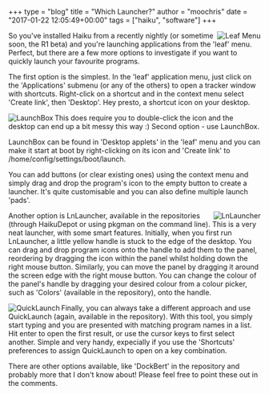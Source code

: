+++
type = "blog"
title = "Which Launcher?"
author = "moochris"
date = "2017-01-22 12:05:49+00:00"
tags = ["haiku", "software"]
+++

<a href="/files/blog/moochris/leafmenu.png" title="Leaf Menu"><img src="/files/blog/moochris/leafmenu.png" title="Leaf Menu" alt="Leaf Menu" align="right"></a>So you've installed Haiku from a recently nightly (or sometime soon, the R1 beta) and you're launching applications from the 'leaf' menu. Perfect, but there are a few more options to investigate if you want to quickly launch your favourite programs.

<!--more-->

The first option is the simplest. In the 'leaf' application menu, just click on the 'Applications' submenu (or any of the others) to open a tracker window with shortcuts. Right-click on a shortcut and in the context menu select 'Create link', then 'Desktop'. Hey presto, a shortcut icon on your desktop.

<a href="/files/blog/moochris/launchbox.png" title="LaunchBox"><img src="/files/blog/moochris/launchbox.png" title="LaunchBox" alt="LaunchBox" align="left"></a>This does require you to double-click the icon and the desktop can end up a bit messy this way :) Second option - use LaunchBox.

LaunchBox can be found in 'Desktop applets' in the 'leaf' menu and you can make it start at boot by right-clicking on its icon and 'Create link' to /home/config/settings/boot/launch.

You can add buttons (or clear existing ones) using the context menu and simply drag and drop the program's icon to the empty button to create a launcher. It's quite customisable and you can also define multiple launch 'pads'.

<a href="/files/blog/moochris/lnlauncher.png" title="LnLauncher"><img src="/files/blog/moochris/lnlauncher.png" title="LnLauncher" alt="LnLauncher" align="right"></a>Another option is LnLauncher, available in the repositories (through HaikuDepot or using pkgman on the command line). This is a very neat launcher, with some smart features. Initially, when you first run LnLauncher, a little yellow handle is stuck to the edge of the desktop. You can drag and drop program icons onto the handle to add them to the panel, reordering by dragging the icon within the panel whilst holding down the right mouse button. Similarly, you can move the panel by dragging it around the screen edge with the right mouse button. You can change the colour of the panel's handle by dragging your desired colour from a colour picker, such as 'Colors' (available in the repository), onto the handle.

<a href="/files/blog/moochris/quicklaunch.png" title="QuickLaunch"><img src="/files/blog/moochris/quicklaunch.png" title="QuickLaunch" alt="QuickLaunch" align="left"></a>Finally, you can always take a different approach and use QuickLaunch (again, available in the repository). With this tool, you simply start typing and you are presented with matching program names in a list. Hit enter to open the first result, or use the cursor keys to first select another. Simple and very handy, expecially if you use the 'Shortcuts' preferences to assign QuickLaunch to open on a key combination.

There are other options available, like 'DockBert' in the repository and probably more that I don't know about! Please feel free to point these out in the comments.
